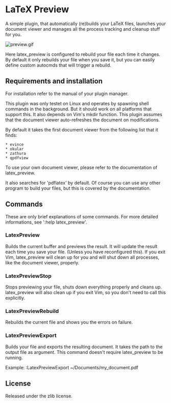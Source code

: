 # LaTeX Preview

A simple plugin, that automatically (re)builds your LaTeX files, launches
your document viewer and manages all the process tracking and cleanup
stuff for you.

![preview.gif](https://raw.github.com/AlxHnr/latex_preview/master/preview.gif)

Here latex_preview is configured to rebuild your file each time it changes.
By default it only rebuilds your file when you save it, but you can easily
define custom autocmds that will trigger a rebuild.

## Requirements and installation

For installation refer to the manual of your plugin manager.

This plugin was only testet on Linux and operates by spawning shell
commands in the background. But it should work on all platforms that
support this. It also depends on Vim's mkdir function. This plugin assumes
that the document viewer auto-refreshes the document on modifications.

By default it takes the first document viewer from the following list that
it finds:

	* evince
	* okular
	* zathura
	* qpdfview

To use your own document viewer, please refer to the documentation of
latex_preview.

It also searches for 'pdflatex' by default. Of course you can use any other
program to build your files, but this is covered by the documentation.

## Commands

These are only brief explanations of some commands. For more detailed
informations, see ':help latex_preview'.

### LatexPreview

Builds the current buffer and previews the result. It will update the
result each time you save your file. (Unless you have reconfigured this).
If you exit Vim, latex_preview will clean up for you and will shut down all
processes, like the document viewer, properly.

### LatexPreviewStop

Stops previewing your file, shuts down everything properly and cleans up.
latex_preview will also clean up if you exit Vim, so you don't need to call
this explicitly.

### LatexPreviewRebuild

Rebuilds the current file and shows you the errors on failure.

### LatexPreviewExport

Builds your file and exports the resulting document. It takes the path to
the output file as argument. This command doesn't require latex_preview to
be running.

Example:
	:LatexPreviewExport ~/Documents/my_document.pdf

## License

Released under the zlib license.
